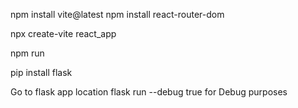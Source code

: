 npm install vite@latest
npm install react-router-dom

npx create-vite react_app

npm run

pip install flask

Go to flask app location
flask run
--debug true for Debug purposes